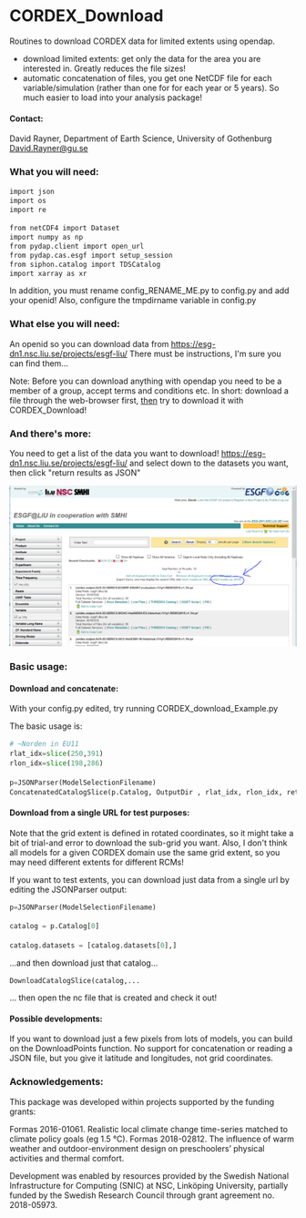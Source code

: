 # CORDEX_Download
Routines to download CORDEX data for limited extents using opendap.

- download limited extents: get only the data for the area you are interested in. Greatly reduces the file sizes!
- automatic concatenation of files, you get one NetCDF file for each variable/simulation (rather than one for for each year or 5 years). So much easier to load into your analysis package!

#### Contact: 

David Rayner, Department of Earth Science, University of Gothenburg
David.Rayner@gu.se

### What you will need:

```
import json
import os
import re

from netCDF4 import Dataset
import numpy as np
from pydap.client import open_url
from pydap.cas.esgf import setup_session
from siphon.catalog import TDSCatalog
import xarray as xr
```

In addition, you must rename config_RENAME_ME.py to config.py and add your openid! Also, configure the tmpdirname variable in config.py

### What else you will need:

An openid so you can download data from https://esg-dn1.nsc.liu.se/projects/esgf-liu/ There must be instructions, I'm sure you can find them...

Note: Before you can download anything with opendap you need to be a member of a group, accept terms and conditions etc. In short: download a file through the web-browser first, <u>then</u> try to download it with CORDEX_Download!

### And there's more:

You need to get a list of the data you want to download! https://esg-dn1.nsc.liu.se/projects/esgf-liu/ and select down to the datasets you want, then click "return results as JSON"

![](GetJSON.PNG)



### Basic usage:

#### Download and concatenate:

With your config.py edited, try running CORDEX_download_Example.py

The basic usage is:
```python
# ~Norden in EU11
rlat_idx=slice(250,391)
rlon_idx=slice(198,286)

p=JSONParser(ModelSelectionFilename)
ConcatenatedCatalogSlice(p.Catalog, OutputDir , rlat_idx, rlon_idx, retain_raw_files=False)
```

#### Download from a single URL for test purposes:

Note that the grid extent is defined in rotated coordinates, so it might take a bit of trial-and error to download the sub-grid you want. Also, I don't think all models for a given CORDEX domain use the same grid extent, so you may need different extents for different RCMs!

If you want to test extents, you can download just data from a single url by editing the JSONParser output:

```python
p=JSONParser(ModelSelectionFilename)

catalog = p.Catalog[0]

catalog.datasets = [catalog.datasets[0],]
```

...and then download just that catalog...

```
DownloadCatalogSlice(catalog,...
```

... then open the nc file that is created and check it out!

#### Possible developments:

If you want to download just a few pixels from lots of models, you can build on the DownloadPoints function. No support for concatenation or reading a JSON file, but you give it latitude and longitudes, not grid coordinates. 

### Acknowledgements:

This package was developed within projects supported by the funding grants:

Formas 2016-01061. Realistic local climate change time-series matched to climate policy goals (eg 1.5 °C).
Formas 2018-02812. The influence of warm weather and outdoor-environment design on preschoolers’ physical activities and thermal comfort.

Development was enabled by resources provided by the Swedish National Infrastructure for Computing (SNIC) at NSC, Linköping University, partially funded by the Swedish Research Council through grant agreement no. 2018-05973.